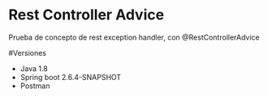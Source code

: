 # Rest Controller Advice

Prueba de concepto de rest exception handler, con @RestControllerAdvice

#Versiones

* Java 1.8
* Spring boot 2.6.4-SNAPSHOT
* Postman
